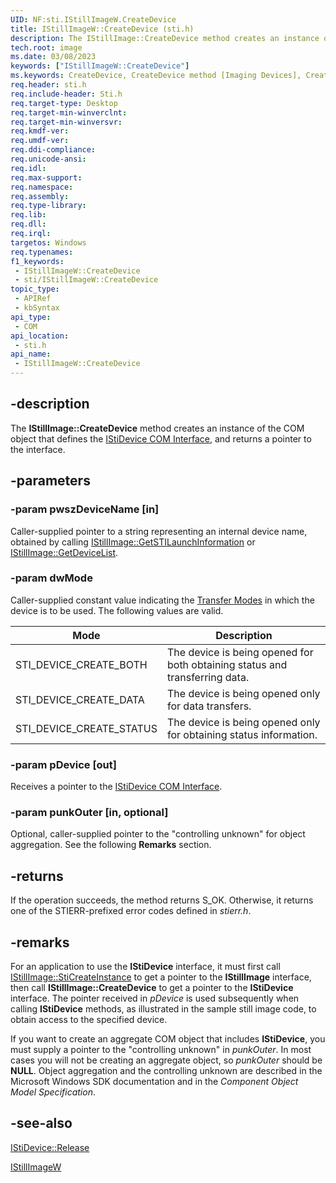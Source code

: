 ```yaml
---
UID: NF:sti.IStillImageW.CreateDevice
title: IStillImageW::CreateDevice (sti.h)
description: The IStillImage::CreateDevice method creates an instance of the COM object that defines the IStiDevice COM Interface, and returns a pointer to the interface.
tech.root: image
ms.date: 03/08/2023
keywords: ["IStillImageW::CreateDevice"]
ms.keywords: CreateDevice, CreateDevice method [Imaging Devices], CreateDevice method [Imaging Devices],IStillImageW interface, IStillImageW interface [Imaging Devices],CreateDevice method, IStillImageW.CreateDevice, IStillImageW::CreateDevice, image.istillimage_createdevice, sti/IStillImageW::CreateDevice, stifnc_07253e3c-b24e-4557-885f-3e17fb5dc293.xml
req.header: sti.h
req.include-header: Sti.h
req.target-type: Desktop
req.target-min-winverclnt: 
req.target-min-winversvr: 
req.kmdf-ver: 
req.umdf-ver: 
req.ddi-compliance: 
req.unicode-ansi: 
req.idl: 
req.max-support: 
req.namespace: 
req.assembly: 
req.type-library: 
req.lib: 
req.dll: 
req.irql: 
targetos: Windows
req.typenames: 
f1_keywords:
 - IStillImageW::CreateDevice
 - sti/IStillImageW::CreateDevice
topic_type:
 - APIRef
 - kbSyntax
api_type:
 - COM
api_location:
 - sti.h
api_name:
 - IStillImageW::CreateDevice
---
```


## -description

The **IStillImage::CreateDevice** method creates an instance of the COM object that defines the [IStiDevice COM Interface](/windows-hardware/drivers/image/istidevice-com-interface), and returns a pointer to the interface.

## -parameters

### -param pwszDeviceName [in]

Caller-supplied pointer to a string representing an internal device name, obtained by calling [IStillImage::GetSTILaunchInformation](/previous-versions/windows/hardware/drivers/ff543790(v=vs.85)) or [IStillImage::GetDeviceList](/previous-versions/windows/hardware/drivers/ff543784(v=vs.85)).

### -param dwMode

Caller-supplied constant value indicating the [Transfer Modes](/windows-hardware/drivers/image/transfer-modes) in which the device is to be used. The following values are valid.

| Mode | Description |
|---|---|
| STI_DEVICE_CREATE_BOTH | The device is being opened for both obtaining status and transferring data. |
| STI_DEVICE_CREATE_DATA | The device is being opened only for data transfers. |
| STI_DEVICE_CREATE_STATUS | The device is being opened only for obtaining status information. |

### -param pDevice [out]

Receives a pointer to the [IStiDevice COM Interface](/windows-hardware/drivers/image/istidevice-com-interface).

### -param punkOuter [in, optional]

Optional, caller-supplied pointer to the "controlling unknown" for object aggregation. See the following **Remarks** section.

## -returns

If the operation succeeds, the method returns S_OK. Otherwise, it returns one of the STIERR-prefixed error codes defined in *stierr.h*.

## -remarks

For an application to use the **IStiDevice** interface, it must first call [IStillImage::StiCreateInstance](/previous-versions/windows/hardware/drivers/ff543804(v=vs.85)) to get a pointer to the **IStillImage** interface, then call **IStillImage::CreateDevice** to get a pointer to the **IStiDevice** interface. The pointer received in *pDevice* is used subsequently when calling **IStiDevice** methods, as illustrated in the sample still image code, to obtain access to the specified device.

If you want to create an aggregate COM object that includes **IStiDevice**, you must supply a pointer to the "controlling unknown" in *punkOuter*. In most cases you will not be creating an aggregate object, so *punkOuter* should be **NULL**. Object aggregation and the controlling unknown are described in the Microsoft Windows SDK documentation and in the *Component Object Model Specification*.

## -see-also

[IStiDevice::Release](/windows-hardware/drivers/ddi/sti/nf-sti-istidevice-release)

[IStillImageW](/windows-hardware/drivers/ddi/_image/index)
